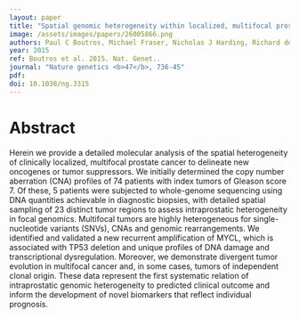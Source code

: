 ```yaml
---
layout: paper
title: "Spatial genomic heterogeneity within localized, multifocal prostate cancer."
image: /assets/images/papers/26005866.png
authors: Paul C Boutros, Michael Fraser, Nicholas J Harding, Richard de Borja, Dominique Trudel, Emilie Lalonde, Alice Meng, Pablo H Hennings-Yeomans, Andrew McPherson, Veronica Y Sabelnykova, Amin Zia, Natalie S Fox, Julie Livingstone, Yu-Jia Shiah, Jianxin Wang, Timothy A Beck, Cherry L Have, Taryne Chong, Michelle Sam, Jeremy Johns, Lee Timms, Nicholas Buchner, Ada Wong, John D Watson, Trent T Simmons, Christine P'ng, Gaetano Zafarana, Francis Nguyen, Xuemei Luo, Kenneth C Chu, Stephenie D Prokopec, Jenna Sykes, Alan Dal Pra, Alejandro Berlin, Andrew Brown, Michelle A Chan-Seng-Yue, Fouad Yousif, Robert E Denroche, Lauren C Chong, Gregory M Chen, Esther Jung, Clement Fung, Maud H W Starmans, Hanbo Chen, Shaylan K Govind, James Hawley, Alister D'Costa, Melania Pintilie, Daryl Waggott, Faraz Hach, Philippe Lambin, Lakshmi B Muthuswamy, Colin Cooper, Rosalind Eeles, David Neal, Bernard Tetu, Cenk Sahinalp, Lincoln D Stein, Neil Fleshner, Sohrab P Shah, Colin C Collins, Thomas J Hudson, John D McPherson, Theodorus van der Kwast, Robert G Bristow
year: 2015
ref: Boutros et al. 2015. Nat. Genet..
journal: "Nature genetics <b>47</b>, 736-45"
pdf: 
doi: 10.1038/ng.3315
---
```


# Abstract

Herein we provide a detailed molecular analysis of the spatial heterogeneity of clinically localized, multifocal prostate cancer to delineate new oncogenes or tumor suppressors. We initially determined the copy number aberration (CNA) profiles of 74 patients with index tumors of Gleason score 7. Of these, 5 patients were subjected to whole-genome sequencing using DNA quantities achievable in diagnostic biopsies, with detailed spatial sampling of 23 distinct tumor regions to assess intraprostatic heterogeneity in focal genomics. Multifocal tumors are highly heterogeneous for single-nucleotide variants (SNVs), CNAs and genomic rearrangements. We identified and validated a new recurrent amplification of MYCL, which is associated with TP53 deletion and unique profiles of DNA damage and transcriptional dysregulation. Moreover, we demonstrate divergent tumor evolution in multifocal cancer and, in some cases, tumors of independent clonal origin. These data represent the first systematic relation of intraprostatic genomic heterogeneity to predicted clinical outcome and inform the development of novel biomarkers that reflect individual prognosis.

